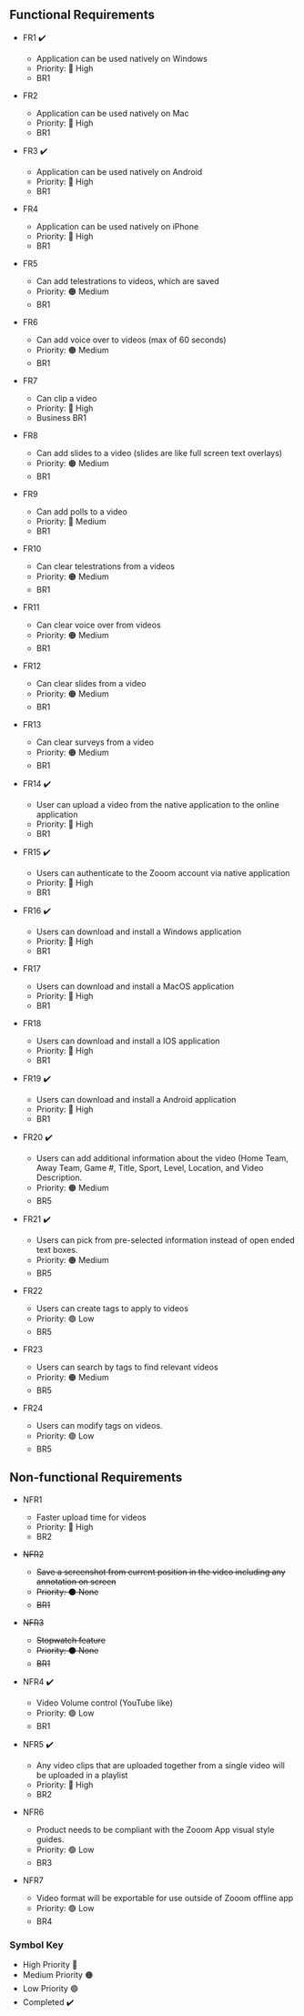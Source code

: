 ## Functional Requirements
* FR1 :heavy_check_mark:
  * Application can be used natively on Windows
  * Priority: :red_circle: High
  * BR1
  
* FR2
  * Application can be used natively on Mac
  * Priority: :red_circle: High
  * BR1
  
* FR3 :heavy_check_mark:
  * Application can be used natively on Android
  * Priority: :red_circle: High
  * BR1
  
* FR4
  * Application can be used natively on iPhone
  * Priority: :red_circle: High
  * BR1
  
* FR5
  * Can add telestrations to videos, which are saved
  * Priority: :orange_circle: Medium
  * BR1
  
* FR6
  * Can add voice over to videos (max of 60 seconds)
  * Priority: :orange_circle: Medium
  * BR1
  
* FR7
  * Can clip a video
  * Priority: :red_circle: High
  * Business BR1
  
* FR8
  * Can add slides to a video (slides are like full screen text overlays)
  * Priority: :orange_circle: Medium
  * BR1
  
* FR9
  * Can add polls to a video
  * Priority: :red_circle: Medium
  * BR1
  
* FR10
  * Can clear telestrations from a videos
  * Priority: :orange_circle: Medium
  * BR1
  
* FR11
  * Can clear voice over from videos
  * Priority: :orange_circle: Medium
  * BR1
  
* FR12
  * Can clear slides from a video
  * Priority: :orange_circle: Medium
  * BR1
  
* FR13
  * Can clear surveys from a video
  * Priority: :orange_circle: Medium
  * BR1
  
* FR14 :heavy_check_mark:
  * User can upload a video from the native application to the online application
  * Priority: :red_circle: High
  * BR1
  
* FR15 :heavy_check_mark:
  * Users can authenticate to the Zooom account via native application
  * Priority: :red_circle: High
  * BR1
  
* FR16 :heavy_check_mark:
  * Users can download and install a Windows application 
  * Priority: :red_circle: High
  * BR1
  
* FR17
  * Users can download and install a MacOS application 
  * Priority: :red_circle: High
  * BR1
  
* FR18
  * Users can download and install a IOS application 
  * Priority: :red_circle: High
  * BR1
 
* FR19 :heavy_check_mark:
  * Users can download and install a Android application 
  * Priority: :red_circle: High
  * BR1
  
* FR20 :heavy_check_mark:
  * Users can add additional information about the video (Home Team, Away Team, Game #, Title, Sport, Level, Location, and Video Description. 
  * Priority: :orange_circle: Medium
  * BR5
  
* FR21 :heavy_check_mark:
  * Users can pick from pre-selected information instead of open ended text boxes.
  * Priority: :orange_circle: Medium
  * BR5
  
* FR22
  * Users can create tags to apply to videos
  * Priority: :green_circle: Low
  * BR5
  
* FR23
  * Users can search by tags to find relevant videos
  * Priority: :orange_circle: Medium
  * BR5
  
* FR24
  * Users can modify tags on videos.
  * Priority: :green_circle: Low
  * BR5

## Non-functional Requirements
* NFR1
  * Faster upload time for videos	
  * Priority: :red_circle: High
  * BR2

* ~~NFR2~~
  * ~~Save a screenshot from current position in the video including any annotation on screen~~
  * ~~Priority: :black_circle: None~~
  * ~~BR1~~

* ~~NFR3~~
  * ~~Stopwatch feature~~
  * ~~Priority: :black_circle: None~~
  * ~~BR1~~

* NFR4 :heavy_check_mark:
  * Video Volume control (YouTube like)
  * Priority: :green_circle: Low
  * BR1

* NFR5 :heavy_check_mark:
  * Any video clips that are uploaded together from a single video will be uploaded in a playlist	
  * Priority: :red_circle: High
  * BR2

* NFR6
  * Product needs to be compliant with the Zooom App visual style guides.
  * Priority: :green_circle: Low
  * BR3
  
* NFR7
  * Video format will be exportable for use outside of Zooom offline app
  * Priority: :green_circle: Low
  * BR4

### Symbol Key
* High Priority :red_circle:
* Medium Priority :orange_circle:
* Low Priority :green_circle:
* Completed :heavy_check_mark:
